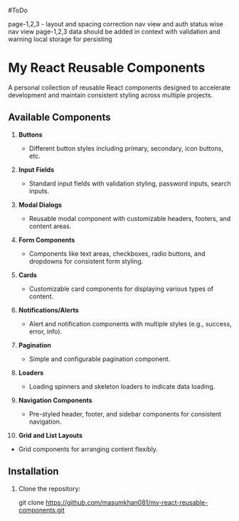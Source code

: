 #ToDo

page-1,2,3 - layout and spacing correction
nav view and auth status wise nav view
page-1,2,3 data should be added in context with validation and warning
local storage for persisting


# My React Reusable Components

A personal collection of reusable React components designed to accelerate development and maintain consistent styling across multiple projects.

## Available Components

1. **Buttons**
   - Different button styles including primary, secondary, icon buttons, etc.

2. **Input Fields**
   - Standard input fields with validation styling, password inputs, search inputs.

3. **Modal Dialogs**
   - Reusable modal component with customizable headers, footers, and content areas.

4. **Form Components**
   - Components like text areas, checkboxes, radio buttons, and dropdowns for consistent form styling.

5. **Cards**
   - Customizable card components for displaying various types of content.

6. **Notifications/Alerts**
   - Alert and notification components with multiple styles (e.g., success, error, info).

7. **Pagination**
   - Simple and configurable pagination component.

8. **Loaders**
   - Loading spinners and skeleton loaders to indicate data loading.

9. **Navigation Components**
   - Pre-styled header, footer, and sidebar components for consistent navigation.

10. **Grid and List Layouts**
   - Grid components for arranging content flexibly.

## Installation

1. Clone the repository:


   git clone https://github.com/masumkhan081/my-react-reusable-components.git
